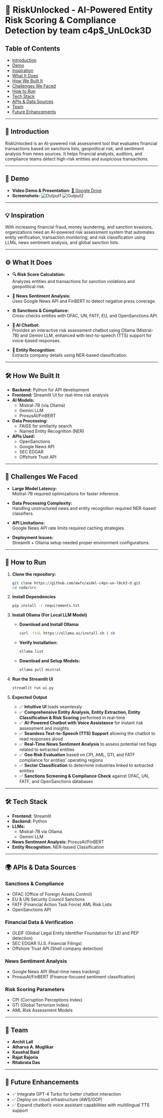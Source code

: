 # 🚀 RiskUnlocked - AI-Powered Entity Risk Scoring & Compliance Detection by team c4p$_UnL0ck3D

## Table of Contents
- [Introduction](#-introduction)
- [Demo](#-demo)
- [Inspiration](#-inspiration)
- [What It Does](#%EF%B8%8F-what-it-does)
- [How We Built It](#%EF%B8%8F-how-we-built-it)
- [Challenges We Faced](#-challenges-we-faced)
- [How to Run](#-how-to-run)
- [Tech Stack](#%EF%B8%8F-tech-stack)
- [APIs & Data Sources](#-apis--data-sources)
- [Team](#-team)
- [Future Enhancements](#-future-enhancements)
  
---

## 🎯 Introduction

RiskUnlocked is an AI-powered risk assessment tool that evaluates financial transactions based on sanctions lists, geopolitical risk, and sentiment analysis from news sources. It helps financial analysts, auditors, and compliance teams detect high-risk entities and suspicious transactions.

---

## 🎥 Demo

- **Video Demo & Presentation:** <a href="https://drive.google.com/drive/folders/1hk9UkXrGIBqL4HfYd1NJ_XpRCUBWUcbS?usp=sharing" target="_blank">📂 Google Drive</a>  
- **Screenshots:**
![Output1](./artifacts/images/output1.png)
![Output2](./artifacts/images/output2.png)
---

## 💡 Inspiration

With increasing financial fraud, money laundering, and sanction evasions, organizations need an AI-powered risk assessment system that automates entity verification, transaction monitoring, and risk classification using LLMs, news sentiment analysis, and global sanction lists.

---

## ⚙️ What It Does

- **🔍 Risk Score Calculation:**  
  Analyzes entities and transactions for sanction violations and geopolitical risk.

- **📰 News Sentiment Analysis:**  
  Uses Google News API and FinBERT to detect negative press coverage.

- **⚖️ Sanctions & Compliance:**  
  Cross-checks entities with OFAC, UN, FATF, EU, and OpenSanctions API.

- **🤖 AI Chatbot:**  
  Provides an interactive risk assessment chatbot using Ollama (Mistral-7B) and Gemini LLM, enhanced with text-to-speech (TTS) support for voice-based responses.

- **🔎 Entity Recognition:**  
  Extracts company details using NER-based classification.

---

## 🛠️ How We Built It

- **Backend:** Python for API development  
- **Frontend:** Streamlit UI for real-time risk analysis  
- **AI Models:**  
  - Mistral-7B (via Ollama)  
  - Gemini LLM  
  - ProsusAI/FinBERT  
- **Data Processing:**  
  - FAISS for similarity search  
  - Named Entity Recognition (NER)  
- **APIs Used:**  
  - OpenSanctions  
  - Google News API  
  - SEC EDGAR  
  - Offshore Trust API

---

## 🚧 Challenges We Faced

- **Large Model Latency:**  
  Mistral-7B required optimizations for faster inference.

- **Data Processing Complexity:**  
  Handling unstructured news and entity recognition required NER-based classifiers.

- **API Limitations:**  
  Google News API rate limits required caching strategies.

- **Deployment Issues:**  
  Streamlit + Ollama setup needed proper environment configurations.

---

## 🔧 How to Run

1. **Clone the repository:**
   ```bash
   git clone https://github.com/ewfx/aidel-c4ps-un-l0ck3-d.git
   cd code/src
2. **Install Dependencies**  
   ```bash
   pip install -r requirements.txt
3. **Install Ollama (For Local LLM Model)**  
   - **Download and Install Ollama:**  
     ```bash
     curl -fsSL https://ollama.ai/install.sh | sh
     ```
   - **Verify Installation:**  
     ```bash
     ollama list
     ```
   - **Download and Setup Models:**  
     ```bash
     ollama pull mistral
     ```

4. **Run the Streamlit UI**  
   ```bash
   streamlit run ui.py
   ```

5. **Expected Output**
   - ✅ **Intuitive UI** loads seamlessly  
   - ✅ **Comprehensive Entity Analysis, Entity Extraction, Entity Classification & Risk Scoring** performed in real-time  
   - ✅ **AI-Powered Chatbot with Voice Assistance** for instant risk assessment and insights
   - ✅ **Seamless Text-to-Speech (TTS) Support** allowing the chatbot to read responses aloud  
   - ✅ **Real-Time News Sentiment Analysis** to assess potential red flags related to extracted entities  
   - ✅ **Geo Risk Evaluation** based on CPI, AML, GTI, and FATF compliance for entities' operating regions  
   - ✅ **Sector Classification** to determine industries linked to extracted entities  
   - ✅ **Sanctions Screening & Compliance Check** against OFAC, UN, FATF, and OpenSanctions databases  
---

## 🛠️ Tech Stack

- **Frontend:** Streamlit  
- **Backend:** Python  
- **LLMs:**  
  - Mistral-7B via Ollama  
  - Gemini LLM  
- **News Sentiment Analysis:** ProsusAI/FinBERT  
- **Entity Recognition:** NER-based Classification  

---

## 🌍 APIs & Data Sources

### Sanctions & Compliance
- OFAC (Office of Foreign Assets Control)  
- EU & UN Security Council Sanctions  
- FATF (Financial Action Task Force) AML Risk Lists  
- OpenSanctions API  

### Financial Data & Verification
- GLEIF (Global Legal Entity Identifier Foundation for LEI and PEP detection)  
- SEC EDGAR (U.S. Financial Filings)  
- Offshore Trust API (Shell company detection)  

### News Sentiment Analysis
- Google News API (Real-time news tracking)  
- ProsusAI/FinBERT (Finance-focused sentiment classification)  

### Risk Scoring Parameters
- CPI (Corruption Perceptions Index)  
- GTI (Global Terrorism Index)  
- AML Risk Assessment Models  

---
## 👥 Team

- **Archit Lall**
- **Atharva A. Muglikar**
- **Kaushal Baid**
- **Rajat Rajoria**
- **Ritabrata Das**
---

## 🚀 Future Enhancements

- ✅ Integrate GPT-4 Turbo for better chatbot interaction  
- ✅ Deploy on cloud infrastructure (AWS/GCP)
- ✅ Expand chatbot’s voice assistant capabilities with multilingual TTS support

